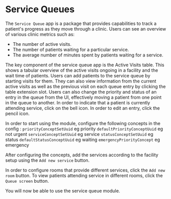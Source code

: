 # Service Queues

The `Service Queue` app is a package that provides capabilities to track a patient's progress as they move through a clinic. Users can see an overview of various clinic metrics such as:

- The number of active visits.
- The number of patients waiting for a particular service.
- The average number of minutes spent by patients waiting for a service.

The key component of the service queue app is the Active Visits table. This shows a tabular overview of the active visits ongoing in a facility and the wait time of patients. Users can add patients to the service queue by starting visits for them. They can also view information from the current active visits as well as the previous visit on each queue entry by clicking the table extension slot. Users can also change the priority and status of an entry in the queue from the UI, effectively moving a patient from one point in the queue to another. In order to indicate that a patient is currently attending service, click on the bell icon. In order to edit an entry, click the pencil icon. 

In order to start using the module, configure the following concepts in the config :
`priorityConceptSetUuid` eg priority 
`defaultPriorityConceptUuid` eg not urgent
`serviceConceptSetUuid` eg service
`statusConceptSetUuid` eg status
`defaultStatusConceptUuid` eg waiting
`emergencyPriorityConcept` eg emergency

After configuring the concepts, add the services according to the facility setup using the `Add new service` button.

In order to configure rooms that provide different services, click the `Add new room` button. To view patients attending service in different rooms, click the `Queue screen` button.

You will now be able to use the service queue module.
